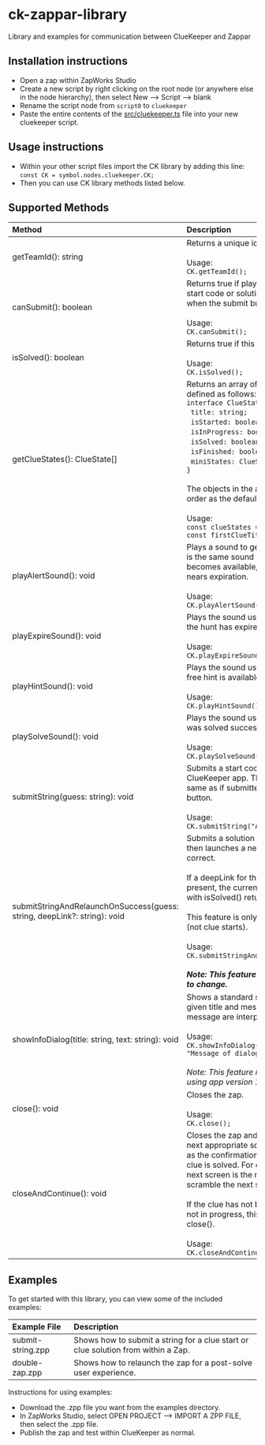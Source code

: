 # ck-zappar-library
Library and examples for communication between ClueKeeper and Zappar

## Installation instructions
- Open a zap within ZapWorks Studio
- Create a new script by right clicking on the root node (or anywhere else in the node hierarchy), then select New --> Script --> blank
- Rename the script node from `script0` to `cluekeeper`
- Paste the entire contents of the [src/cluekeeper.ts](https://raw.githubusercontent.com/cluekeeper/ck-zappar-library/master/src/cluekeeper.ts) file into your new cluekeeper script.

## Usage instructions
- Within your other script files import the CK library by adding this line:<br>
    `const CK = symbol.nodes.cluekeeper.CK;`
- Then you can use CK library methods listed below.

## Supported Methods
| Method | Description |
|:--- |:--- |
| getTeamId(): string | Returns a unique identifier for the team.<br><br>Usage:<br>`CK.getTeamId();` |
| canSubmit(): boolean | Returns true if players can submit a string as a start code or solution. This corresponds to when the submit button is enabled.<br><br>Usage:<br>`CK.canSubmit();` |
| isSolved(): boolean | Returns true if this clue has been solved.<br><br>Usage:<br>`CK.isSolved();` |
| getClueStates(): ClueState[] | Returns an array of `ClueState` objects, each defined as follows:<br>`interface ClueState {`<br>&nbsp;&nbsp;`title: string;`<br>&nbsp;&nbsp;`isStarted: boolean;`<br>&nbsp;&nbsp;`isInProgress: boolean;`<br>&nbsp;&nbsp;`isSolved: boolean;`<br>&nbsp;&nbsp;`isFinished: boolean;`<br>&nbsp;&nbsp;`miniStates: ClueState[];`<br>`}`<br><br>The objects in the array will be in the same order as the default clue order for the hunt.<br><br>Usage:<br>`const clueStates = CK.getClueStates();`<br>`const firstClueTitle = clueStates[0].title;` |
| playAlertSound(): void | Plays a sound to get the user's attention. This is the same sound used when a new message becomes available, a clue opens, or a clue nears expiration.<br><br>Usage:<br>`CK.playAlertSound();` |
| playExpireSound(): void | Plays the sound used to indicate that a clue or the hunt has expired.<br><br>Usage:<br>`CK.playExpireSound();` |
| playHintSound(): void | Plays the sound used to indicate that a new free hint is available.<br><br>Usage:<br>`CK.playHintSound();` |
| playSolveSound(): void | Plays the sound used to indicate that a clue was solved successfully.<br><br>Usage:<br>`CK.playSolveSound();` |
| submitString(guess: string): void | Submits a start code or solution to the ClueKeeper app.  The response will be the same as if submitted manually via the submit button.<br><br>Usage:<br>`CK.submitString("ABC");` |
| submitStringAndRelaunchOnSuccess(guess: string, deepLink?: string): void | Submits a solution to the ClueKeeper app, then launches a new zap if the guess is correct.<br><br>If a deepLink for the subsequent zap is not present, the current zap will be relaunched with isSolved() returning true.<br><br>This feature is only available for clue solves (not clue starts). <br><br>Usage:<br>`CK.submitStringAndRelaunchOnSuccess("ABC");`<br><br>***Note: This feature is experimental and likely to change.*** |
| showInfoDialog(title: string, text: string): void | Shows a standard system dialog using the given title and message. Both title and message are interpreted as HTML.<br><br>Usage:<br>`CK.showInfoDialog("Title of dialog", "Message of dialog");`<br><br>*Note: This feature is only available to players using app version 1.17.0 and higher.* |
| close(): void | Closes the zap.<br><br>Usage:<br>`CK.close();` |
| closeAndContinue(): void | Closes the zap and navigates the player to the next appropriate screen, using the same logic as the confirmation dialog presented when a clue is solved. For example, in a linear hunt the next screen is the next clue, while in a scramble the next screen is the clue list.<br><br>If the clue has not been solved or the hunt is not in progress, this behaves the same as close().<br><br>Usage:<br>`CK.closeAndContinue();` |

## Examples
To get started with this library, you can view some of the included examples:

| Example File | Description |
|:--- |:--- |
| submit-string.zpp | Shows how to submit a string for a clue start or clue solution from within a Zap. |
| double-zap.zpp | Shows how to relaunch the zap for a post-solve user experience. |

Instructions for using examples:
- Download the .zpp file you want from the examples directory.
- In ZapWorks Studio, select OPEN PROJECT --> IMPORT A ZPP FILE, then select the .zpp file.
- Publish the zap and test within ClueKeeper as normal.

